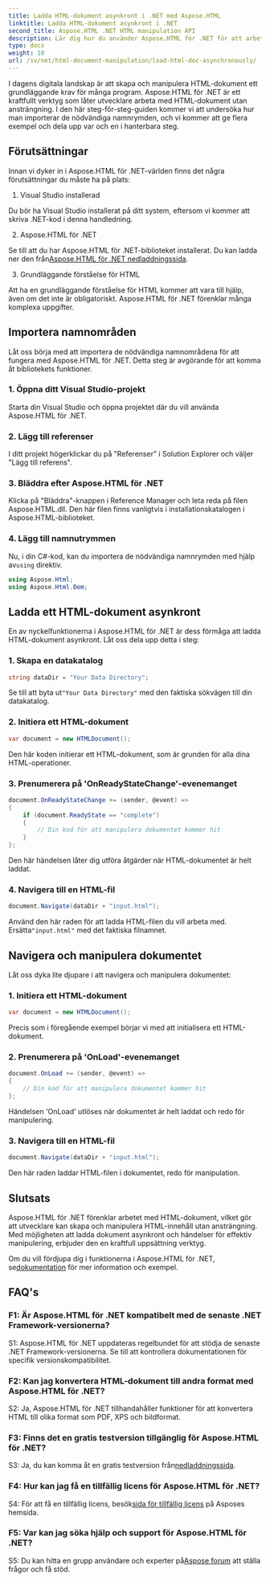 ```yaml
---
title: Ladda HTML-dokument asynkront i .NET med Aspose.HTML
linktitle: Ladda HTML-dokument asynkront i .NET
second_title: Aspose.HTML .NET HTML manipulation API
description: Lär dig hur du använder Aspose.HTML för .NET för att arbeta med HTML-dokument. Steg-för-steg-guide med exempel och vanliga frågor för utvecklare.
type: docs
weight: 10
url: /sv/net/html-document-manipulation/load-html-doc-asynchronously/
---
```


I dagens digitala landskap är att skapa och manipulera HTML-dokument ett grundläggande krav för många program. Aspose.HTML för .NET är ett kraftfullt verktyg som låter utvecklare arbeta med HTML-dokument utan ansträngning. I den här steg-för-steg-guiden kommer vi att undersöka hur man importerar de nödvändiga namnrymden, och vi kommer att ge flera exempel och dela upp var och en i hanterbara steg.

## Förutsättningar

Innan vi dyker in i Aspose.HTML för .NET-världen finns det några förutsättningar du måste ha på plats:

1. Visual Studio installerad

Du bör ha Visual Studio installerat på ditt system, eftersom vi kommer att skriva .NET-kod i denna handledning.

2. Aspose.HTML för .NET

 Se till att du har Aspose.HTML för .NET-biblioteket installerat. Du kan ladda ner den från[Aspose.HTML för .NET nedladdningssida](https://releases.aspose.com/html/net/).

3. Grundläggande förståelse för HTML

Att ha en grundläggande förståelse för HTML kommer att vara till hjälp, även om det inte är obligatoriskt. Aspose.HTML för .NET förenklar många komplexa uppgifter.

## Importera namnområden

Låt oss börja med att importera de nödvändiga namnområdena för att fungera med Aspose.HTML för .NET. Detta steg är avgörande för att komma åt bibliotekets funktioner.

### 1. Öppna ditt Visual Studio-projekt

Starta din Visual Studio och öppna projektet där du vill använda Aspose.HTML för .NET.

### 2. Lägg till referenser

I ditt projekt högerklickar du på "Referenser" i Solution Explorer och väljer "Lägg till referens".

### 3. Bläddra efter Aspose.HTML för .NET

Klicka på "Bläddra"-knappen i Reference Manager och leta reda på filen Aspose.HTML.dll. Den här filen finns vanligtvis i installationskatalogen i Aspose.HTML-biblioteket.

### 4. Lägg till namnutrymmen

 Nu, i din C#-kod, kan du importera de nödvändiga namnrymden med hjälp av`using` direktiv.

```csharp
using Aspose.Html;
using Aspose.Html.Dom;
```

## Ladda ett HTML-dokument asynkront

En av nyckelfunktionerna i Aspose.HTML för .NET är dess förmåga att ladda HTML-dokument asynkront. Låt oss dela upp detta i steg:

### 1. Skapa en datakatalog

```csharp
string dataDir = "Your Data Directory";
```

 Se till att byta ut`"Your Data Directory"` med den faktiska sökvägen till din datakatalog.

### 2. Initiera ett HTML-dokument

```csharp
var document = new HTMLDocument();
```

Den här koden initierar ett HTML-dokument, som är grunden för alla dina HTML-operationer.

### 3. Prenumerera på 'OnReadyStateChange'-evenemanget

```csharp
document.OnReadyStateChange += (sender, @event) =>
{
    if (document.ReadyState == "complete")
    {
        // Din kod för att manipulera dokumentet kommer hit
    }
};
```

Den här händelsen låter dig utföra åtgärder när HTML-dokumentet är helt laddat.

### 4. Navigera till en HTML-fil

```csharp
document.Navigate(dataDir + "input.html");
```

 Använd den här raden för att ladda HTML-filen du vill arbeta med. Ersätta`"input.html"` med det faktiska filnamnet.

## Navigera och manipulera dokumentet

Låt oss dyka lite djupare i att navigera och manipulera dokumentet:

### 1. Initiera ett HTML-dokument

```csharp
var document = new HTMLDocument();
```

Precis som i föregående exempel börjar vi med att initialisera ett HTML-dokument.

### 2. Prenumerera på 'OnLoad'-evenemanget

```csharp
document.OnLoad += (sender, @event) =>
{
    // Din kod för att manipulera dokumentet kommer hit
};
```

Händelsen 'OnLoad' utlöses när dokumentet är helt laddat och redo för manipulering.

### 3. Navigera till en HTML-fil

```csharp
document.Navigate(dataDir + "input.html");
```

Den här raden laddar HTML-filen i dokumentet, redo för manipulation.

## Slutsats

Aspose.HTML för .NET förenklar arbetet med HTML-dokument, vilket gör att utvecklare kan skapa och manipulera HTML-innehåll utan ansträngning. Med möjligheten att ladda dokument asynkront och händelser för effektiv manipulering, erbjuder den en kraftfull uppsättning verktyg.

 Om du vill fördjupa dig i funktionerna i Aspose.HTML för .NET, se[dokumentation](https://reference.aspose.com/html/net/) för mer information och exempel.

## FAQ's

### F1: Är Aspose.HTML för .NET kompatibelt med de senaste .NET Framework-versionerna?

S1: Aspose.HTML för .NET uppdateras regelbundet för att stödja de senaste .NET Framework-versionerna. Se till att kontrollera dokumentationen för specifik versionskompatibilitet.

### F2: Kan jag konvertera HTML-dokument till andra format med Aspose.HTML för .NET?

S2: Ja, Aspose.HTML för .NET tillhandahåller funktioner för att konvertera HTML till olika format som PDF, XPS och bildformat.

### F3: Finns det en gratis testversion tillgänglig för Aspose.HTML för .NET?

 S3: Ja, du kan komma åt en gratis testversion från[nedladdningssida](https://releases.aspose.com/).

### F4: Hur kan jag få en tillfällig licens för Aspose.HTML för .NET?

 S4: För att få en tillfällig licens, besök[sida för tillfällig licens](https://purchase.aspose.com/temporary-license/) på Asposes hemsida.

### F5: Var kan jag söka hjälp och support för Aspose.HTML för .NET?

 S5: Du kan hitta en grupp användare och experter på[Aspose forum](https://forum.aspose.com/) att ställa frågor och få stöd.